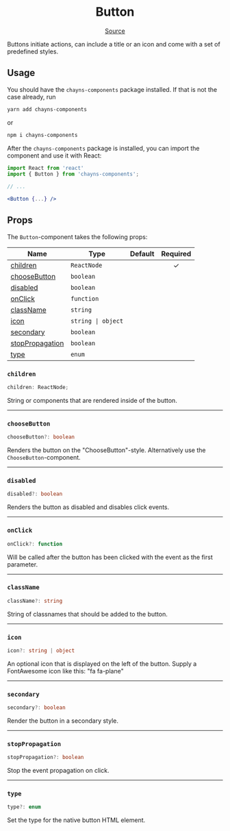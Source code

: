 <h1 align="center">Button</h1>

<p align="center">
    <a href="/src/react-chayns-button/component/Button.jsx">Source</a>
</p>

Buttons initiate actions, can include a title or an icon and come with a set of
predefined styles.

## Usage

You should have the `chayns-components` package installed. If that is not the
case already, run

```bash
yarn add chayns-components
```

or

```bash
npm i chayns-components
```

After the `chayns-components` package is installed, you can import the component
and use it with React:

```jsx
import React from 'react'
import { Button } from 'chayns-components';

// ...

<Button {...} />
```

## Props

The `Button`-component takes the following props:

| Name                                | Type               | Default | Required |
| ----------------------------------- | ------------------ | ------- | :------: |
| [children](#children)               | `ReactNode`        |         |    ✓     |
| [chooseButton](#choosebutton)       | `boolean`          |         |          |
| [disabled](#disabled)               | `boolean`          |         |          |
| [onClick](#onclick)                 | `function`         |         |          |
| [className](#classname)             | `string`           |         |          |
| [icon](#icon)                       | `string \| object` |         |          |
| [secondary](#secondary)             | `boolean`          |         |          |
| [stopPropagation](#stoppropagation) | `boolean`          |         |          |
| [type](#type)                       | `enum`             |         |          |

### `children`

```ts
children: ReactNode;
```

String or components that are rendered inside of the button.

---

### `chooseButton`

```ts
chooseButton?: boolean
```

Renders the button on the "ChooseButton"-style. Alternatively use the
`ChooseButton`-component.

---

### `disabled`

```ts
disabled?: boolean
```

Renders the button as disabled and disables click events.

---

### `onClick`

```ts
onClick?: function
```

Will be called after the button has been clicked with the event as the first
parameter.

---

### `className`

```ts
className?: string
```

String of classnames that should be added to the button.

---

### `icon`

```ts
icon?: string | object
```

An optional icon that is displayed on the left of the button. Supply a
FontAwesome icon like this: "fa fa-plane"

---

### `secondary`

```ts
secondary?: boolean
```

Render the button in a secondary style.

---

### `stopPropagation`

```ts
stopPropagation?: boolean
```

Stop the event propagation on click.

---

### `type`

```ts
type?: enum
```

Set the type for the native button HTML element.
